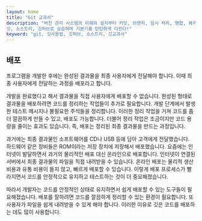 ```yaml
---
layout: home
title: "Git 교과서"
description: "버전 관리 시스템의 이해와 설치부터 커밋, 브랜치, 임시 처리, 병합, 복귀, 서브모듈, 태그까지
깃, 소스트리, 깃허브로 실습하며 기본기를 탄탄하게 다진다!"
keyword: "git, 깃사용법, 깃허브, 소스트리, 깃교과서"
---
```

## 배포
프로그램을 개발한 후에는 완성된 결과물을 최종 사용자에게 전달해야 합니다. 이때 최종 사용자에게 전달하는 과정을 배포라고 합니다.  

개발을 완료했다고 해서 결과물을 직접 사용자에게 배포할 수 없습니다. 완성된 형태로 결과물을 배포하려면 코드를 정리하는 작업들이 추가로 필요합니다. 개발 단계에서 발생한 테스트 메시지나 불필요한 주석들을 정리합니다. 이러한 정리 작업을 거쳐 코드를 좀 더 깔끔하게 만들 수 있고, 배포도 가능합니다. 더불어 정리 작업은 조금이지만 코드 용량을 줄이는 효과도 있습니다. 즉, 배포는 정리된 최종 결과물을 만드는 과정입니다.  

과거에는 최종 결과물인 소프트웨어를 CD나 USB 등에 담아 고객에게 전달했습니다. 하드웨어 같은 장비들은 ROM이라는 저장 장치에 저장해서 배포했습니다. 요즘에는 인터넷이 발달하면서 과거의 물리적인 배포 대신 온라인으로 배포합니다. 인터넷이 연결된 서버에서 최종 결과물의 파일을 직접 내려받을 수 있습니다. 온라인 배포는 물리적 생산 비용과 유통 비용이 들지 않고, 빠르게 배포할 수 있습니다. 이렇게 배포 프로세스가 빨라지면서 코드를 안정적으로 유지하고 테스트하는 것이 더 중요해졌습니다.  

따라서 개발자는 코드를 안정적인 상태로 유지하면서 쉽게 배포할 수 있는 도구들이 필요해졌습니다. 배포를 잘하려면 코드를 깔끔하게 정리할 수 있는 환경이 필요합니다. 또 사용자가 파일을 쉽게 내려받을 수 있게 해야 합니다. 이러한 이유로 깃은 코드를 배포하는 데도 많이 사용합니다.  

<br><br>